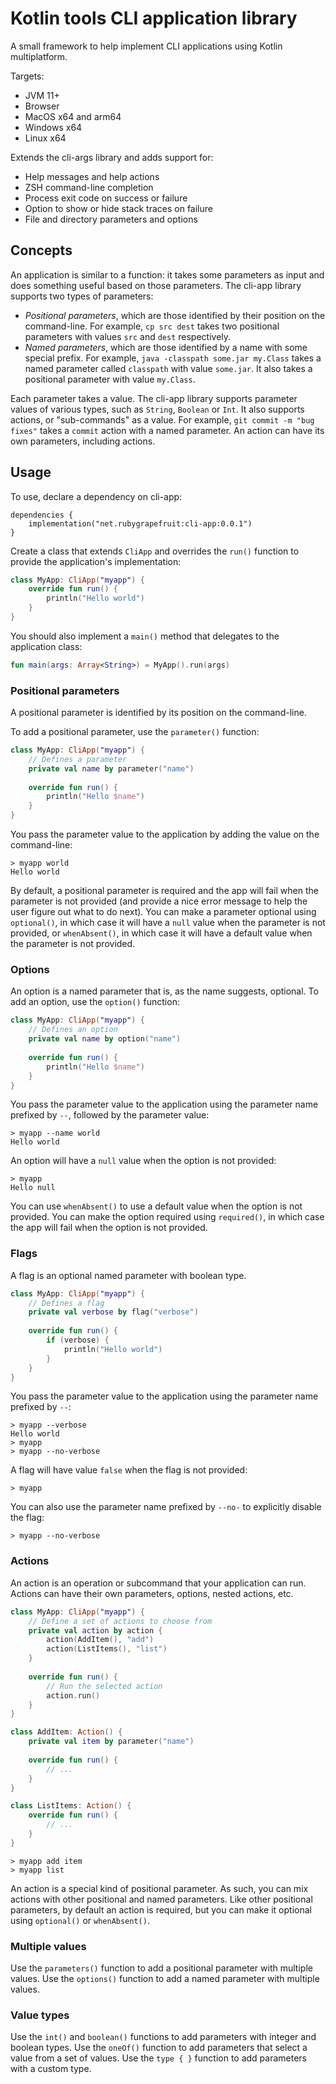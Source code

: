 <!--
  DO NOT EDIT
  This document was generated from src/docs/README.md 
-->

# Kotlin tools CLI application library

A small framework to help implement CLI applications using Kotlin multiplatform.

Targets:

- JVM 11+
- Browser
- MacOS x64 and arm64
- Windows x64
- Linux x64

Extends the cli-args library and adds support for:

- Help messages and help actions
- ZSH command-line completion
- Process exit code on success or failure
- Option to show or hide stack traces on failure
- File and directory parameters and options

## Concepts

An application is similar to a function: it takes some parameters as input and does something useful based on those parameters.
The cli-app library supports two types of parameters:

- *Positional parameters*, which are those identified by their position on the command-line. For example, `cp src dest` takes two positional parameters with values `src` and `dest` respectively.
- *Named parameters*, which are those identified by a name with some special prefix. For example, `java -classpath some.jar my.Class` takes a named parameter called `classpath` with value `some.jar`. It also takes a positional parameter with value `my.Class`. 

Each parameter takes a value. The cli-app library supports parameter values of various types, such as `String`, `Boolean` or `Int`. It also supports actions, or "sub-commands" as a value. For example, `git commit -m "bug fixes"` takes a `commit` action with a named parameter. An action can have its own parameters, including actions.

## Usage

To use, declare a dependency on cli-app:

```
dependencies {
    implementation("net.rubygrapefruit:cli-app:0.0.1")
}
```

Create a class that extends `CliApp` and overrides the `run()` function to provide the application's implementation:

```kotlin
class MyApp: CliApp("myapp") {
    override fun run() {
        println("Hello world")
    } 
}
```

You should also implement a `main()` method that delegates to the application class:

```kotlin
fun main(args: Array<String>) = MyApp().run(args)
```

### Positional parameters

A positional parameter is identified by its position on the command-line.

To add a positional parameter, use the `parameter()` function:

```kotlin
class MyApp: CliApp("myapp") {
    // Defines a parameter
    private val name by parameter("name")
    
    override fun run() {
        println("Hello $name")
    }
}
```

You pass the parameter value to the application by adding the value on the command-line: 

```
> myapp world
Hello world
```

By default, a positional parameter is required and the app will fail when the parameter is not provided (and provide a nice error message to help the user figure out what to do next).
You can make a parameter optional using `optional()`, in which case it will have a `null` value when the parameter is not provided,
or `whenAbsent()`, in which case it will have a default value when the parameter is not provided.

### Options

An option is a named parameter that is, as the name suggests, optional. To add an option, use the `option()` function:

```kotlin
class MyApp: CliApp("myapp") {
    // Defines an option
    private val name by option("name")
    
    override fun run() {
        println("Hello $name")
    }
}
```

You pass the parameter value to the application using the parameter name prefixed by `--`, followed by the parameter value:

```
> myapp --name world
Hello world
```

An option will have a `null` value when the option is not provided:

```
> myapp
Hello null
```

You can use `whenAbsent()` to use a default value when the option is not provided.
You can make the option required using `required()`, in which case the app will fail when the option is not provided.

### Flags

A flag is an optional named parameter with boolean type.

```kotlin
class MyApp: CliApp("myapp") {
    // Defines a flag
    private val verbose by flag("verbose")
    
    override fun run() {
        if (verbose) {
            println("Hello world")
        }
    }
}
```

You pass the parameter value to the application using the parameter name prefixed by `--`:

```
> myapp --verbose
Hello world
> myapp
> myapp --no-verbose
```

A flag will have value `false` when the flag is not provided:

```
> myapp
```

You can also use the parameter name prefixed by `--no-` to explicitly disable the flag:

```
> myapp --no-verbose
```

### Actions

An action is an operation or subcommand that your application can run. Actions can have their own parameters, options, nested actions, etc.

```kotlin
class MyApp: CliApp("myapp") {
    // Define a set of actions to choose from 
    private val action by action {
        action(AddItem(), "add")
        action(ListItems(), "list")
    }
    
    override fun run() {
        // Run the selected action
        action.run()
    }
}

class AddItem: Action() {
    private val item by parameter("name")
    
    override fun run() {
        // ...
    }
}

class ListItems: Action() {
    override fun run() {
        // ...
    } 
}
```

```
> myapp add item
> myapp list
```

An action is a special kind of positional parameter. As such, you can mix actions with other positional and named parameters.
Like other positional parameters, by default an action is required, but you can make it optional using `optional()` or `whenAbsent()`.

### Multiple values

Use the `parameters()` function to add a positional parameter with multiple values.
Use the `options()` function to add a named parameter with multiple values.

### Value types

Use the `int()` and `boolean()` functions to add parameters with integer and boolean types.
Use the `oneOf()` function to add parameters that select a value from a set of values.
Use the `type { }` function to add parameters with a custom type.
